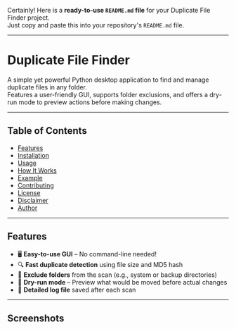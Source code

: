 Certainly! Here is a **ready-to-use `README.md` file** for your Duplicate File Finder project.  
Just copy and paste this into your repository's `README.md` file.

---

# Duplicate File Finder

A simple yet powerful Python desktop application to find and manage duplicate files in any folder.  
Features a user-friendly GUI, supports folder exclusions, and offers a dry-run mode to preview actions before making changes.

---

## Table of Contents

- [Features](#features)
- [Installation](#installation)
- [Usage](#usage)
- [How It Works](#how-it-works)
- [Example](#example)
- [Contributing](#contributing)
- [License](#license)
- [Disclaimer](#disclaimer)
- [Author](#author)

---

## Features

- 🖥️ **Easy-to-use GUI** – No command-line needed!
- 🔍 **Fast duplicate detection** using file size and MD5 hash
- 📂 **Exclude folders** from the scan (e.g., system or backup directories)
- 📝 **Dry-run mode** – Preview what would be moved before actual changes
- 📄 **Detailed log file** saved after each scan

---

## Screenshots


<!-- ![Screenshot of Duplicate File Finder GUI](screenshot.pngallation

### Requirements

- Python 3.7 or higher

**Standard Python libraries used (no extra installation required):**
- `tkinter`
- `hashlib`
- `shutil`
- `os`
- `logging`

### Steps

1. **Clone this repository:**
    ```bash
    git clone https://github.com/yourusername/duplicate-file-finder.git
    cd duplicate-file-finder
    ```

2. **Run the application:**
    ```bash
    python duplicate_finder.py
    ```

---

## Usage

1. **Select the folder** you want to scan.
2. *(Optional)* Enter folders to exclude, separated by commas.
3. *(Optional)* Enable **Dry-run mode** to preview actions.
4. Click **Start Scanning**.
5. View results in the window and check the log file (`duplicates_log.txt`) in your selected folder.

---

## How It Works

- The app scans all files in the chosen folder (and subfolders).
- It ignores any folders you specify in the exclude list.
- Duplicate files (by size and MD5 hash) are **moved** to a `duplicates` subfolder inside your chosen folder.
- In **dry-run mode**, no files are moved-actions are only simulated and logged.

---

## Example

```
Folder to Scan: /Users/yourname/Documents
Exclude Folders: /Users/yourname/Documents/Backups, /Users/yourname/Documents/System
[✓] Dry-run mode

Result:
Dry-run: Duplicate found - /Users/yourname/Documents/Photos/img1.jpg (would be moved to /Users/yourname/Documents/duplicates/img1.jpg)
...
```

---

## Contributing

Pull requests and suggestions are welcome!  
Please open an [issue](https://github.com/yourusername/duplicate-file-finder/issues) first to discuss any major changes.

---

## License

MIT License

---

## Disclaimer

**Always review the log and use dry-run mode before moving files, especially on important directories.**  
The author is not responsible for any accidental data loss.

---

## Author

[Your Name](https://github.com/yourusername)

---

*Feel free to update the repository URL, author, and add screenshots as needed!*

---

**Happy cleaning! 🧹**

---

